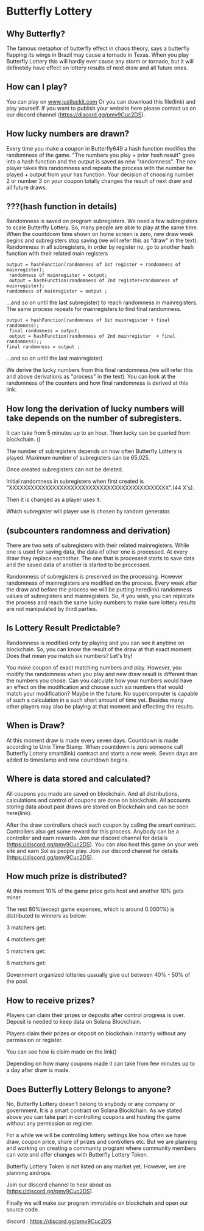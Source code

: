 # Butterfly Lottery

## Why Butterfly?

The famous metaphor of butterfly effect in chaos theory, says a butterfly flapping its wings in Brazil may cause a tornado in Texas. When you play Butterfly Lottery this will hardly ever cause any storm or tornado, but it will definetely have effect on lottery results of next draw and all future ones.

## How can I play?
You can play on www.justluckit.com
Or you can download this file(link) and play yourself.
If you want to publish your website here please contact us on our discord channel (https://discord.gg/pmv9Cuc2DS).

## How lucky numbers are drawn?
Every time you make a coupon in Butterfly649 a hash function modifies the randomness of the game.
"The numbers you play + prior hash result" goes into a hash function and the output is saved as new "randomness". The nex player takes this randomness and repeats the process with the number he played + output from your has function. Your decision of choosing number 2 or number 3 on your coupon totally changes the result of next draw and all future draws.

## ???(hash function in details)
Randomness is saved on program subregisters. We need a few subregisters to scale Butterfly Lottery. So, many people are able to play at the same time.
When the countdown time shown on home screen is zero, new draw week begins and subregisters stop saving (we will refer this as "draw" in the text). Randomness in all subregisters, in order by register no, go to another hash function with their related main registers
```
output = hashFunction(randomness of 1st register + randomness of mainregister);
 randomness of mainregister = output;
 output = hashFunction(randomness of 2nd register+randomness of mainregister);
randomness of mainregister = output ;
 ```
  ...and so on until the last subregister) to reach randomness in mainregisters. The same process repeats for mainregisters to find final randomness.
 
```
output = hashFunction(randomness of 1st mainregister + final randomness);
 final randomness = output;
 output = hashFunction(randomness of 2nd mainregister  + final randomness);;
final randomness = output ;
```

 ...and so on until the last mainregister)
 
We derive the lucky numbers from this final randomness.(we will refer this and above derivations as "process" in the text). You can look at the randomness of the counters and how final randomness is derived at this link.

## How long the derivation of lucky numbers will take depends on the number of subregisters.

It can take from 5 minutes up to an hour. Then lucky can be queried from blockchain. ()

The number of subregisters depends on how often Butterfly Lottery is played. Maximum number of subregisters can be 65,025.

Once created subregisters can not be deleted.

Initial randomness in subregisters when first created is "XXXXXXXXXXXXXXXXXXXXXXXXXXXXXXXXXXXXXXXXXXXX".(44 X's).

Then it is changed as a player uses it.

Which subregister will player use is chosen by random generator.

## (subcounters randomness and derivation)

There are two sets of subregisters with their related mainregisters. While one is used for saving data, the data of other one is processed. At every draw they replace eachother. The one that is processed starts to save data and the saved data of another is started to be processed.

Randomness of subregisters is preserved on the processing. However randomness of mainregisters are modified on the process. Every week after the draw and before the process we will be putting here(link) randomness values of subregisters and mainregisters. So, if you wish, you can replicate the process and reach the same lucky numbers to make sure lottery results are not manipulated by third parties.

## Is Lottery Result Predictable?

Randomness is modified only by playing and you can see it anytime on blockchain. So, you can know the result of the draw at that exact moment. Does that mean you match six numbers? Let's try!

You make coupon of exact matching numbers and play. However, you modify the randomness when you play and new draw result is different than the numbers you chose. Can you calculate how your numbers would have an effect on the modification and choose such six numbers that would match your modification? Maybe in the future. No supercomputer is capable of such a calculation in a such short amount of time yet. Besides  many other players may also be playing at that moment and effecting the results.

## When is Draw?

At this moment draw is made every seven days. Countdown is made according to Unix Time Stamp. When countdown is zero someone call Butterfly Lottery smart(link) contract and starts a new week. Seven days are added to timestamp and new countdown begins.

## Where is data stored and calculated?

All coupons you made are saved on blockchain. And all distributions, calculations and control of coupons are done on blockchain.
All accounts storing data about past draws are stored on Blockchain and can be seen here(link).

After the draw controllers check each coupon by calling the smart contract. Controllers also get some reward for this process. Anybody can be a controller and earn rewards. Join our discord channel for details (https://discord.gg/pmv9Cuc2DS).
You can also host this game on your web site and earn Sol as people play. Join our discord channel for details (https://discord.gg/pmv9Cuc2DS).

## How much prize is distributed?

At this moment 10% of the game price gets host and another 10% gets miner.

The rest 80%(except game expenses, which is around 0.0001%) is distributed to winners as below:

3 matchers get:

4 matchers get:

5 matchers get:

6 matchers get:

Government organized lotteries ussually give out between 40% - 50% of the pool.

## How to receive prizes?

Players can claim their prizes or deposits after control progress is over. Deposit is needed to keep data on Solana Blockchain.

Players claim their prizes or deposit on blockchain instantly without any permission or register.

You can see how is claim made on the link()

Depending on how many coupons made it can take from few minutes up to a day after draw is made.

## Does Butterfly Lottery Belongs to anyone?

No, Butterfly Lottery doesn't belong to anybody or any company or government. It is a smart contract on Solana Blockchain. As we stated above you can take part in controlling coupons and hosting the game without any permission or register.

For a while we will be controlling lottery settings like how often we have draw, coupon price, share of prizes and controllers etc. But we are planning and working on creating a community program where community members can vote and offer changes with Butterfly Lottery Token.

Butterfly Lottery  Token is not listed on any market yet. However, we are planning airdrops.

Join our discord channel to hear about us (https://discord.gg/pmv9Cuc2DS).

Finally we will make our program immutable on blockchain and open our source code.

discord : https://discord.gg/pmv9Cuc2DS

